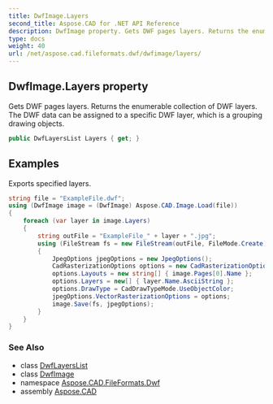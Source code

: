 ```yaml
---
title: DwfImage.Layers
second_title: Aspose.CAD for .NET API Reference
description: DwfImage property. Gets DWF pages layers. Returns the enumerable collection of DWF layers. The DWF data can be assigned to a specific DWF layer which is a grouping drawing objects
type: docs
weight: 40
url: /net/aspose.cad.fileformats.dwf/dwfimage/layers/
---
```

## DwfImage.Layers property

Gets DWF pages layers. Returns the enumerable collection of DWF layers. The DWF data can be assigned to a specific DWF layer, which is a grouping drawing objects.

```csharp
public DwfLayersList Layers { get; }
```

## Examples

Exports specified layers.

```csharp
string file = "ExampleFile.dwf";
using (DwfImage image = (DwfImage) Aspose.CAD.Image.Load(file))
{
    foreach (var layer in image.Layers)
    {
        string outFile = "ExampleFile_" + layer + ".jpg";
        using (FileStream fs = new FileStream(outFile, FileMode.Create))
        {
            JpegOptions jpegOptions = new JpegOptions();
            CadRasterizationOptions options = new CadRasterizationOptions();
            options.Layouts = new string[] { image.Pages[0].Name };
            options.Layers = new[] { layer.Name.AsciiString };
            options.DrawType = CadDrawTypeMode.UseObjectColor;
            jpegOptions.VectorRasterizationOptions = options;
            image.Save(fs, jpegOptions);
        }
    }
}
```

### See Also

* class [DwfLayersList](../../dwflayerslist/)
* class [DwfImage](../)
* namespace [Aspose.CAD.FileFormats.Dwf](../../../aspose.cad.fileformats.dwf/)
* assembly [Aspose.CAD](../../../)


